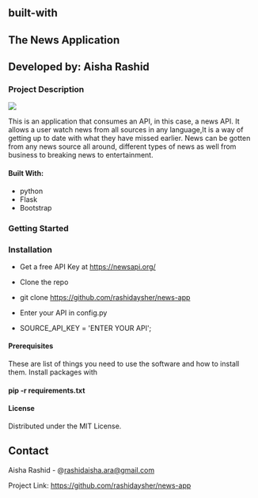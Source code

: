 ## built-with





##                               The News Application

##                               Developed by: Aisha Rashid



### Project Description
<img src = "app/static/images/Screenshot from 2021-09-15 23-32-35.jpg" >

This is an application that consumes an API, in this case, a news API. It allows a user watch news from all sources in any language,It is a way of getting up to date with what they have missed earlier. News can be gotten from any news source all around, different types of news as well from business to breaking news to entertainment.


#### Built With:
* python
* Flask
* Bootstrap



### Getting Started

 ### Installation
* Get a free API Key at https://newsapi.org/

* Clone the repo
* git clone https://github.com/rashidaysher/news-app

* Enter your API in config.py

* SOURCE_API_KEY = 'ENTER YOUR API';



#### Prerequisites
 These are list of things you need to use the software and how to install them.
 Install packages with
#### pip -r requirements.txt




#### License
Distributed under the MIT License. 


 ## Contact
Aisha Rashid - @rashidaisha.ara@gmail.com

Project Link: https://github.com/rashidaysher/news-app
